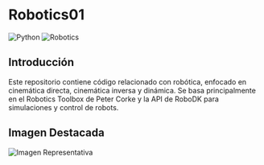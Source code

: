 # Robotics01

![Python](https://img.shields.io/badge/Python-3.x-blue.svg)
![Robotics](https://img.shields.io/badge/Robotics-Research-brightgreen.svg)

## Introducción
Este repositorio contiene código relacionado con robótica, enfocado en cinemática directa, cinemática inversa y dinámica. Se basa principalmente en el Robotics Toolbox de Peter Corke y la API de RoboDK para simulaciones y control de robots.

## Imagen Destacada
![Imagen Representativa](C:/Users/jpand/OneDrive/Escritorio/Learn%20about%20this%20picture/Sunset%20on%20Mount%20Everest.png)
